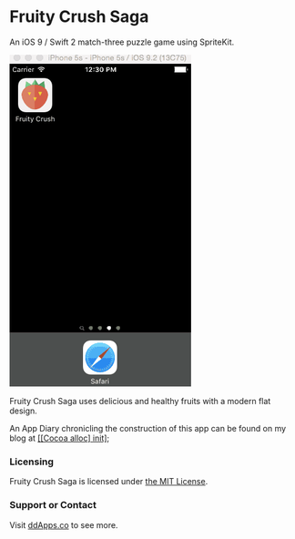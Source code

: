 # Fruity Crush Saga
An iOS 9 / Swift 2 match-three puzzle game using SpriteKit.

![](https://github.com/duliodenis/fruitycrush/blob/master/art/screenshot/fruitycrush14.gif)

Fruity Crush Saga uses delicious and healthy fruits with a modern flat design.

An App Diary chronicling the construction of this app can be found on my blog at [[[Cocoa alloc] init]](http://cocoaallocinit.com/category/fruity-crush/);

### Licensing
Fruity Crush Saga is licensed under [the MIT License](https://github.com/duliodenis/fruitycrush/blob/master/LICENSE).

### Support or Contact
Visit [ddApps.co](http://ddapps.co) to see more.